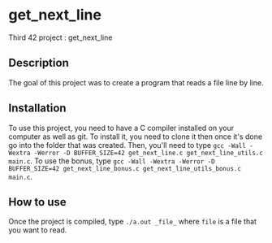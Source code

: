 # get_next_line
Third 42 project : get_next_line

## Description
The goal of this project was to create a program that reads a file line by line.

## Installation
To use this project, you need to have a C compiler installed on your computer as well as git.
To install it, you need to clone it then once it's done go into the folder that was created.
Then, you'll need to type `gcc -Wall -Wextra -Werror -D BUFFER_SIZE=42 get_next_line.c get_next_line_utils.c main.c`.
To use the bonus, type `gcc -Wall -Wextra -Werror -D BUFFER_SIZE=42 get_next_line_bonus.c get_next_line_utils_bonus.c main.c`.

## How to use
Once the project is compiled, type `./a.out _file_` where `file` is a file that you want to read.
